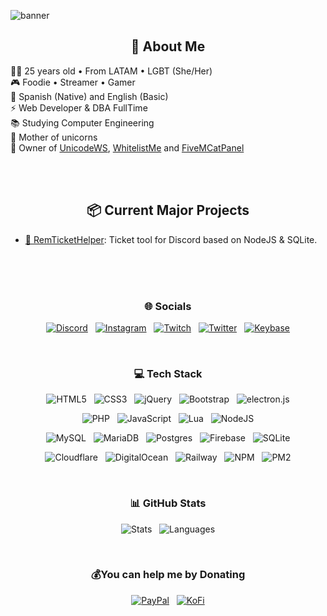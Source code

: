 ![banner](https://kuroneko.im/web_assets/github_banner.jpg)

<h2 align="center"> 🦄 About Me </h2>
👰🏻 25 years old • From LATAM • LGBT (She/Her) <br>
🎮 Foodie • Streamer • Gamer <br>
💬 Spanish (Native) and English (Basic) <br>
⚡ Web Developer & DBA FullTime <br>
📚 Studying Computer Engineering <br>
🦄 Mother of unicorns <br>
💼 Owner of <a href="https://github.com/unicodews">UnicodeWS</a>, <a href="https://whitelistme.app">WhitelistMe</a> and <a href="https://github.com/FiveMCatPanel">FiveMCatPanel</a>

<br><br>

<h2 align="center"> 📦 Current Major Projects </h2>
<ul>
    <li><a href="https://github.com/unicodews/RemTicketHelper">🎫 RemTicketHelper</a>: Ticket tool for Discord based on NodeJS & SQLite.</li>
</ul>

<br><br><br>

<h3 align="center"> 🌐 Socials </h3>
<p align="center">
    <a target="_blank" href="https://discord.gg/wrMcTef"><img alt="Discord" src="https://img.shields.io/badge/Discord-%237289DA.svg?logo=discord&logoColor=white"/></a> &nbsp;
    <a target="_blank" href="https://instagram.com/im_kuroneko"><img alt="Instagram" src="https://img.shields.io/badge/Instagram-%23E4405F.svg?logo=Instagram&logoColor=white"/></a> &nbsp;
    <a target="_blank" href="https://twitch.tv/im_kuroneko"><img alt="Twitch" src="https://img.shields.io/badge/Twitch-%239146FF.svg?logo=Twitch&logoColor=white"/></a> &nbsp;
    <a target="_blank" href="https://twitter.com/im_kuroneko"><img alt="Twitter" src="https://img.shields.io/badge/Twitter-%231DA1F2.svg?logo=Twitter&logoColor=white"/></a> &nbsp;
    <a target="_blank" href="https://keybase.io/imkuroneko"><img alt="Keybase" src="https://img.shields.io/badge/Keybase-25c8f5?style=flat&logo=keybase&logoColor=white"/></a>
</p>

<br>

<h3 align="center"> 💻 Tech Stack </h3>
<p align="center">
    <img alt="HTML5" src="https://img.shields.io/badge/html5-%23E34F26.svg?style=flat&logo=html5&logoColor=white"/> &nbsp;
    <img alt="CSS3" src="https://img.shields.io/badge/css3-%231572B6.svg?style=flat&logo=css3&logoColor=white"/> &nbsp;
    <img alt="jQuery" src="https://img.shields.io/badge/jquery-%230769AD.svg?style=flat&logo=jquery&logoColor=white"/> &nbsp;
    <img alt="Bootstrap" src="https://img.shields.io/badge/bootstrap-%23563D7C.svg?style=flat&logo=bootstrap&logoColor=white"/> &nbsp;
    <img alt="electron.js" src="https://img.shields.io/badge/electron-191970?style=flat&logo=Electron&logoColor=white"/>
</p>
<p align="center">
    <img alt="PHP" src="https://img.shields.io/badge/php-%23777BB4.svg?style=flat&logo=php&logoColor=white"/> &nbsp;
    <img alt="JavaScript" src="https://img.shields.io/badge/javascript-%23323330.svg?style=flat&logo=javascript&logoColor=%23F7DF1E"/> &nbsp;
    <img alt="Lua" src="https://img.shields.io/badge/lua-%232C2D72.svg?style=flat&logo=lua&logoColor=white"/> &nbsp;
    <img alt="NodeJS" src="https://img.shields.io/badge/node.js-6DA55F?style=flat&logo=node.js&logoColor=white"/>
</p>
<p align="center">
    <img alt="MySQL" src="https://img.shields.io/badge/MySQL-%2300f.svg?style=flat&logo=mysql&logoColor=white"/> &nbsp;
    <img alt="MariaDB" src="https://img.shields.io/badge/MariaDB-003545?style=flat&logo=mariadb&logoColor=white"/> &nbsp;
    <img alt="Postgres" src="https://img.shields.io/badge/PostgreSQL-%23316192.svg?style=flat&logo=postgresql&logoColor=white"/> &nbsp;
    <img alt="Firebase" src="https://img.shields.io/badge/Firebase-%23039BE5.svg?style=flat&logo=firebase"/> &nbsp;
    <img alt="SQLite" src="https://img.shields.io/badge/SQLite-%2307405e.svg?style=flat&logo=sqlite&logoColor=white"/>
</p>
<p align="center">
    <img alt="Cloudflare" src="https://img.shields.io/badge/Cloudflare-F38020?style=flat&logo=Cloudflare&logoColor=white"/> &nbsp;
    <img alt="DigitalOcean" src="https://img.shields.io/badge/DigitalOcean-%230167ff.svg?style=flat&logo=digitalOcean&logoColor=white"/> &nbsp;
    <img alt="Railway" src="https://img.shields.io/badge/Railway-%23a335df.svg?style=flat&logo=PM2&logoColor=white"/> &nbsp;
    <img alt="NPM" src="https://img.shields.io/badge/NPM-%23000000.svg?style=flat&logo=npm&logoColor=white"/> &nbsp;
    <img alt="PM2" src="https://img.shields.io/badge/PM2-%2336117e.svg?style=flat&logo=PM2&logoColor=white"/>
</p>

<br>

<h3 align="center"> 📊 GitHub Stats </h3>
<p align="center">
    <img alt="Stats" src="https://github-readme-stats.vercel.app/api?username=imkuroneko&theme=midnight-purple&hide_border=true&include_all_commits=false&count_private=true"/> &nbsp;
    <img alt="Languages" src="https://github-readme-stats.vercel.app/api/top-langs/?username=imkuroneko&theme=midnight-purple&hide_border=true&include_all_commits=false&count_private=true&layout=compact"/>
</p>

<br>

<h3 align="center"> 💰You can help me by Donating </h3>
<p align="center">
    <a target="_blank" href="https://paypal.me/imkuroneko"><img alt="PayPal" src="https://img.shields.io/badge/PayPal-00457C?style=flat&logo=paypal&logoColor=white"/></a> &nbsp;
    <a target="_blank" href="https://ko-fi.com/imkuroneko"><img alt="KoFi" src="https://img.shields.io/badge/Ko--fi-F16061?style=flat&logo=ko-fi&logoColor=white"/></a>
</p>
